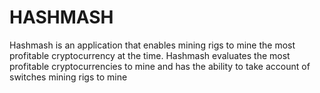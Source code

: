 # HASHMASH

Hashmash is an application that enables mining rigs to mine the most profitable cryptocurrency at the time.  Hashmash evaluates the most profitable cryptocurrencies to mine and has the ability to take account of  switches mining rigs to mine
